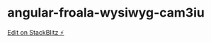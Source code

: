 # angular-froala-wysiwyg-cam3iu

[Edit on StackBlitz ⚡️](https://stackblitz.com/edit/angular-froala-wysiwyg-cam3iu)